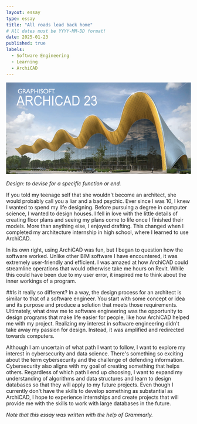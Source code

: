 ```yaml
---
layout: essay
type: essay
title: "All roads lead back home"
# All dates must be YYYY-MM-DD format!
date: 2025-01-23
published: true
labels:
  - Software Engineering
  - Learning
  - ArchiCAD
---
```


<img width="800px" class="rounded float-start pe-4" src="../img/arch/archi-cad.png">

*Design: to devise for a specific function or end.* 

If you told my teenage self that she wouldn't become an architect, she would probably call you a liar and a bad psychic. Ever since I was 10, I knew I wanted to spend my life designing. Before pursuing a degree in computer science, I wanted to design houses. I fell in love with the little details of creating floor plans and seeing my plans come to life once I finished their models. 
More than anything else, I enjoyed drafting. This changed when I completed my architecture internship in high school, where I learned to use ArchiCAD.

In its own right, using ArchiCAD was fun, but I began to question how the software worked. Unlike other BIM software I have encountered, it was extremely user-friendly and efficient. I was amazed at how ArchiCAD could streamline operations that would otherwise take me hours on Revit. While this could have been due to my user error, it inspired me to think about the inner workings of a program. 

##Is it really so different?
In a way, the design process for an architect is similar to that of a software engineer. You start with some concept or idea and its purpose and produce a solution that meets those requirements. Ultimately, what drew me to software engineering was the opportunity to design programs that make life easier for people, like how ArchiCAD helped me with my project. Realizing my interest in software engineering didn't take away my passion for design. Instead, it was amplified and redirected towards computers. 

Although I am uncertain of what path I want to follow, I want to explore my interest in cybersecurity and data science. There's something so exciting about the term cybersecurity and the challenge of defending information. Cybersecurity also aligns with my goal of creating something that helps others. Regardless of which path I end up choosing, I want to expand my understanding of algorithms and data structures and learn to design databases so that they will apply to my future projects. Even though I currently don't have the skills to develop something as substantial as ArchiCAD, I hope to experience internships and create projects that will provide me with the skills to work with large databases in the future.

*Note that this essay was written with the help of Grammarly.*
